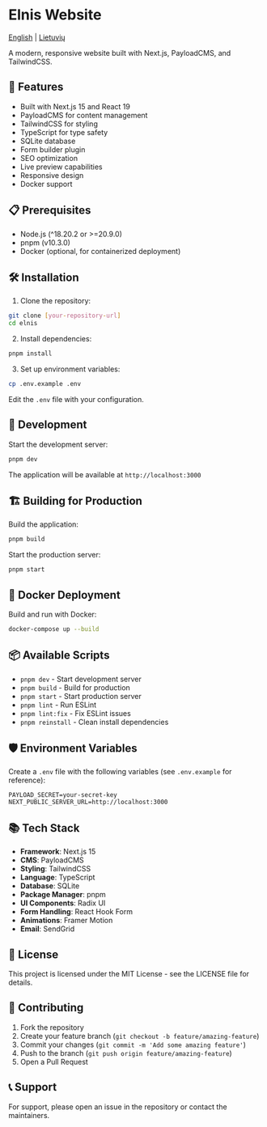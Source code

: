 # Elnis Website

[English](README.md) | [Lietuvių](README.lt.md)

A modern, responsive website built with Next.js, PayloadCMS, and TailwindCSS.

## 🚀 Features

- Built with Next.js 15 and React 19
- PayloadCMS for content management
- TailwindCSS for styling
- TypeScript for type safety
- SQLite database
- Form builder plugin
- SEO optimization
- Live preview capabilities
- Responsive design
- Docker support

## 📋 Prerequisites

- Node.js (^18.20.2 or >=20.9.0)
- pnpm (v10.3.0)
- Docker (optional, for containerized deployment)

## 🛠️ Installation

1. Clone the repository:
```bash
git clone [your-repository-url]
cd elnis
```

2. Install dependencies:
```bash
pnpm install
```

3. Set up environment variables:
```bash
cp .env.example .env
```
Edit the `.env` file with your configuration.

## 🚀 Development

Start the development server:
```bash
pnpm dev
```

The application will be available at `http://localhost:3000`

## 🏗️ Building for Production

Build the application:
```bash
pnpm build
```

Start the production server:
```bash
pnpm start
```

## 🐳 Docker Deployment

Build and run with Docker:
```bash
docker-compose up --build
```

## 📦 Available Scripts

- `pnpm dev` - Start development server
- `pnpm build` - Build for production
- `pnpm start` - Start production server
- `pnpm lint` - Run ESLint
- `pnpm lint:fix` - Fix ESLint issues
- `pnpm reinstall` - Clean install dependencies

## 🛡️ Environment Variables

Create a `.env` file with the following variables (see `.env.example` for reference):

```env
PAYLOAD_SECRET=your-secret-key
NEXT_PUBLIC_SERVER_URL=http://localhost:3000
```

## 📚 Tech Stack

- **Framework**: Next.js 15
- **CMS**: PayloadCMS
- **Styling**: TailwindCSS
- **Language**: TypeScript
- **Database**: SQLite
- **Package Manager**: pnpm
- **UI Components**: Radix UI
- **Form Handling**: React Hook Form
- **Animations**: Framer Motion
- **Email**: SendGrid

## 📄 License

This project is licensed under the MIT License - see the LICENSE file for details.

## 🤝 Contributing

1. Fork the repository
2. Create your feature branch (`git checkout -b feature/amazing-feature`)
3. Commit your changes (`git commit -m 'Add some amazing feature'`)
4. Push to the branch (`git push origin feature/amazing-feature`)
5. Open a Pull Request

## 📞 Support

For support, please open an issue in the repository or contact the maintainers.

